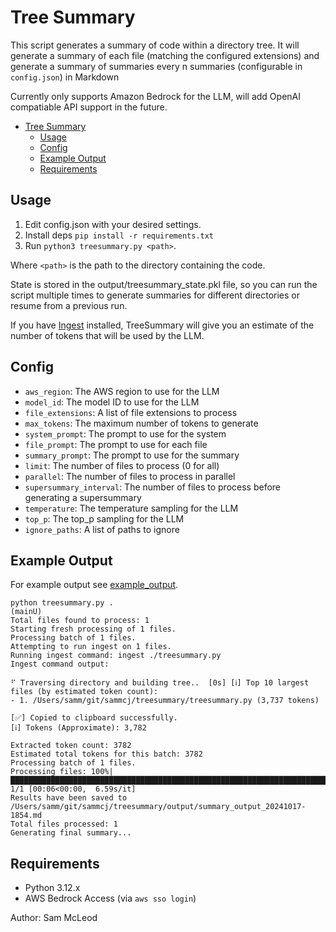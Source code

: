 # Tree Summary

This script generates a summary of code within a directory tree. It will generate a summary of each file (matching the configured extensions) and generate a summary of summaries every n summaries (configurable in `config.json`) in Markdown

Currently only supports Amazon Bedrock for the LLM, will add OpenAI compatiable API support in the future.

- [Tree Summary](#tree-summary)
  - [Usage](#usage)
  - [Config](#config)
  - [Example Output](#example-output)
  - [Requirements](#requirements)

## Usage

1. Edit config.json with your desired settings.
2. Install deps `pip install -r requirements.txt`
3. Run `python3 treesummary.py <path>`.

Where `<path>` is the path to the directory containing the code.

State is stored in the output/treesummary_state.pkl file, so you can run the script multiple times to generate summaries for different directories or resume from a previous run.

If you have [Ingest](https://github.com/sammcj/ingest) installed, TreeSummary will give you an estimate of the number of tokens that will be used by the LLM.

## Config

- `aws_region`: The AWS region to use for the LLM
- `model_id`: The model ID to use for the LLM
- `file_extensions`: A list of file extensions to process
- `max_tokens`: The maximum number of tokens to generate
- `system_prompt`: The prompt to use for the system
- `file_prompt`: The prompt to use for each file
- `summary_prompt`: The prompt to use for the summary
- `limit`: The number of files to process (0 for all)
- `parallel`: The number of files to process in parallel
- `supersummary_interval`: The number of files to process before generating a supersummary
- `temperature`: The temperature sampling for the LLM
- `top_p`: The top_p sampling for the LLM
- `ignore_paths`: A list of paths to ignore

## Example Output

For example output see [example_output](example_output).

```shell
python treesummary.py .                                                                                                      (mainU)
Total files found to process: 1
Starting fresh processing of 1 files.
Processing batch of 1 files.
Attempting to run ingest on 1 files.
Running ingest command: ingest ./treesummary.py
Ingest command output:

⠋ Traversing directory and building tree..  [0s] [ℹ️] Top 10 largest files (by estimated token count):
- 1. /Users/samm/git/sammcj/treesummary/treesummary.py (3,737 tokens)

[✅] Copied to clipboard successfully.
[ℹ️] Tokens (Approximate): 3,782

Extracted token count: 3782
Estimated total tokens for this batch: 3782
Processing batch of 1 files.
Processing files: 100%|█████████████████████████████████████████████████████████████████████████████████████████████████████████████████████████████████████████| 1/1 [00:06<00:00,  6.59s/it]
Results have been saved to /Users/samm/git/sammcj/treesummary/output/summary_output_20241017-1854.md
Total files processed: 1
Generating final summary...
```

## Requirements

- Python 3.12.x
- AWS Bedrock Access (via `aws sso login`)

Author: Sam McLeod
